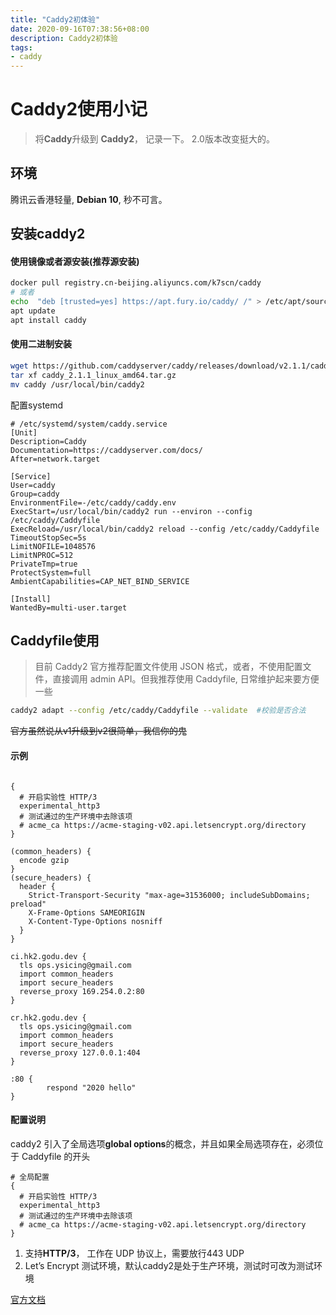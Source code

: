 ```yaml
---
title: "Caddy2初体验"
date: 2020-09-16T07:38:56+08:00
description: Caddy2初体验
tags:
- caddy
---
```


# Caddy2使用小记

> 将**Caddy**升级到 **Caddy2**， 记录一下。 2.0版本改变挺大的。

## 环境

腾讯云香港轻量, **Debian 10**, 秒不可言。

## 安装caddy2

#### 使用镜像或者源安装(推荐源安装)

```bash
docker pull registry.cn-beijing.aliyuncs.com/k7scn/caddy
# 或者
echo  "deb [trusted=yes] https://apt.fury.io/caddy/ /" > /etc/apt/sources.list.d/caddy-fury.list
apt update
apt install caddy
```

#### 使用二进制安装

```bash
wget https://github.com/caddyserver/caddy/releases/download/v2.1.1/caddy_2.1.1_linux_amd64.tar.gz
tar xf caddy_2.1.1_linux_amd64.tar.gz
mv caddy /usr/local/bin/caddy2
```

配置systemd

```
# /etc/systemd/system/caddy.service
[Unit]
Description=Caddy
Documentation=https://caddyserver.com/docs/
After=network.target

[Service]
User=caddy
Group=caddy
EnvironmentFile=-/etc/caddy/caddy.env
ExecStart=/usr/local/bin/caddy2 run --environ --config /etc/caddy/Caddyfile
ExecReload=/usr/local/bin/caddy2 reload --config /etc/caddy/Caddyfile
TimeoutStopSec=5s
LimitNOFILE=1048576
LimitNPROC=512
PrivateTmp=true
ProtectSystem=full
AmbientCapabilities=CAP_NET_BIND_SERVICE

[Install]
WantedBy=multi-user.target
```

## Caddyfile使用

> 目前 Caddy2 官方推荐配置文件使用 JSON 格式，或者，不使用配置文件，直接调用 admin API。但我推荐使用 Caddyfile, 日常维护起来要方便一些

```bash
caddy2 adapt --config /etc/caddy/Caddyfile --validate  #校验是否合法
```

<del>官方虽然说从v1升级到v2很简单，我信你的鬼</del>

#### 示例

```

{
  # 开启实验性 HTTP/3
  experimental_http3
  # 测试通过的生产环境中去除该项
  # acme_ca https://acme-staging-v02.api.letsencrypt.org/directory
}

(common_headers) {
  encode gzip
}
(secure_headers) {
  header {
    Strict-Transport-Security "max-age=31536000; includeSubDomains; preload"
    X-Frame-Options SAMEORIGIN
    X-Content-Type-Options nosniff
  }
}

ci.hk2.godu.dev {
  tls ops.ysicing@gmail.com
  import common_headers
  import secure_headers
  reverse_proxy 169.254.0.2:80
}

cr.hk2.godu.dev {
  tls ops.ysicing@gmail.com
  import common_headers
  import secure_headers
  reverse_proxy 127.0.0.1:404
}

:80 {
        respond "2020 hello"
}
```

#### 配置说明

caddy2 引入了全局选项**global options**的概念，并且如果全局选项存在，必须位于 Caddyfile 的开头

```
# 全局配置
{
  # 开启实验性 HTTP/3
  experimental_http3
  # 测试通过的生产环境中去除该项
  # acme_ca https://acme-staging-v02.api.letsencrypt.org/directory
}
```

1. 支持**HTTP/3**， 工作在 UDP 协议上，需要放行443 UDP
2. Let’s Encrypt 测试环境，默认caddy2是处于生产环境，测试时可改为测试环境

[官方文档](https://caddyserver.com/docs/caddyfile)
